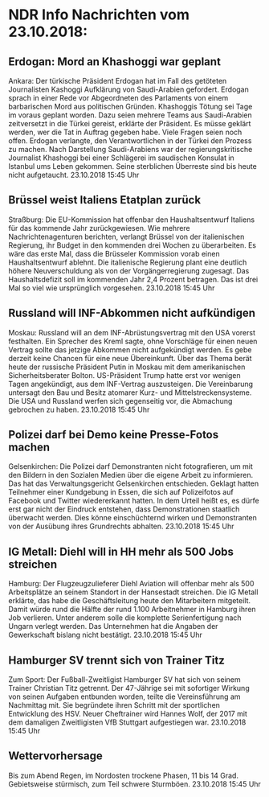# NDR Info Nachrichten vom 23.10.2018:


## Erdogan: Mord an Khashoggi war geplant
Ankara: Der türkische Präsident Erdogan hat im Fall des getöteten Journalisten Kashoggi Aufklärung von Saudi-Arabien gefordert. Erdogan sprach in einer Rede vor Abgeordneten des Parlaments von einem barbarischen Mord aus politischen Gründen. Khashoggis Tötung sei Tage im voraus geplant worden. Dazu seien mehrere Teams aus Saudi-Arabien zeitversetzt in die Türkei gereist, erklärte der Präsident. Es müsse geklärt werden, wer die Tat in Auftrag gegeben habe. Viele Fragen seien noch offen. Erdogan verlangte, den Verantwortlichen in der Türkei den Prozess zu machen. Nach Darstellung Saudi-Arabiens war der regierungskritische Journalist Khashoggi bei einer Schlägerei im saudischen Konsulat in Istanbul ums Leben gekommen. Seine sterblichen Überreste sind bis heute nicht aufgetaucht. 23.10.2018 15:45 Uhr 

## Brüssel weist Italiens Etatplan zurück
Straßburg: Die EU-Kommission hat offenbar den Haushaltsentwurf Italiens für das kommende Jahr zurückgewiesen. Wie mehrere Nachrichtenagenturen berichten, verlangt Brüssel von der italienischen Regierung, ihr Budget in den kommenden drei Wochen zu überarbeiten. Es wäre das erste Mal, dass die Brüsseler Kommission vorab einen Haushaltsentwurf ablehnt. Die italienische Regierung plant eine deutlich höhere Neuverschuldung als von der Vorgängerregierung zugesagt. Das Haushaltsdefizit soll im kommenden Jahr 2,4 Prozent betragen. Das ist drei Mal so viel wie ursprünglich vorgesehen. 23.10.2018 15:45 Uhr 

## Russland will INF-Abkommen nicht aufkündigen
Moskau: Russland will an dem INF-Abrüstungsvertrag mit den USA vorerst festhalten. Ein Sprecher des Kreml sagte, ohne Vorschläge für einen neuen Vertrag sollte das jetzige Abkommen nicht aufgekündigt werden. Es gebe derzeit keine Chancen für eine neue Übereinkunft. Über das Thema berät heute der russische Präsident Putin in Moskau mit dem amerikanischen Sicherheitsberater Bolton. US-Präsident Trump hatte erst vor wenigen Tagen angekündigt, aus dem INF-Vertrag auszusteigen. Die Vereinbarung untersagt den Bau und Besitz atomarer Kurz- und  Mittelstreckensysteme. Die USA und Russland werfen sich gegenseitig vor, die Abmachung gebrochen zu haben. 23.10.2018 15:45 Uhr 

## Polizei darf bei Demo keine Presse-Fotos machen
Gelsenkirchen: Die Polizei darf Demonstranten nicht fotografieren, um mit den Bildern in den Sozialen Medien über die eigene Arbeit zu informieren. Das hat das Verwaltungsgericht Gelsenkirchen entschieden. Geklagt hatten Teilnehmer einer Kundgebung in Essen, die sich auf Polizeifotos auf Facebook und Twitter wiedererkannt hatten. In dem Urteil heißt es, es dürfe erst gar nicht der Eindruck entstehen, dass Demonstrationen staatlich überwacht werden. Dies könne einschüchternd wirken und Demonstranten von der Ausübung ihres Grundrechts abhalten. 23.10.2018 15:45 Uhr 

## IG Metall: Diehl will in HH mehr als 500 Jobs streichen
Hamburg: Der Flugzeugzulieferer Diehl Aviation will offenbar mehr als 500 Arbeitsplätze an seinem Standort in der Hansestadt streichen. Die IG Metall erklärte, das habe die Geschäftsleitung heute den Mitarbeitern mitgeteilt. Damit würde rund die Hälfte der rund 1.100 Arbeitnehmer in Hamburg ihren Job verlieren. Unter anderem solle die komplette Serienfertigung nach Ungarn verlegt werden. Das Unternehmen hat die Angaben der Gewerkschaft bislang nicht bestätigt. 23.10.2018 15:45 Uhr 

## Hamburger SV trennt sich von Trainer Titz
Zum Sport: Der Fußball-Zweitligist Hamburger SV hat sich von seinem Trainer Christian Titz getrennt. Der 47-Jährige sei mit sofortiger Wirkung von seinen Aufgaben entbunden worden, teilte die Vereinsführung am Nachmittag mit. Sie begründete ihren Schritt mit der sportlichen Entwicklung des HSV. Neuer Cheftrainer wird Hannes Wolf, der 2017 mit dem damaligen Zweitligisten VfB Stuttgart aufgestiegen war. 23.10.2018 15:45 Uhr 

## Wettervorhersage
Bis zum Abend Regen, im Nordosten trockene Phasen, 11 bis 14 Grad. Gebietsweise stürmisch, zum Teil schwere Sturmböen. 23.10.2018 15:45 Uhr 
